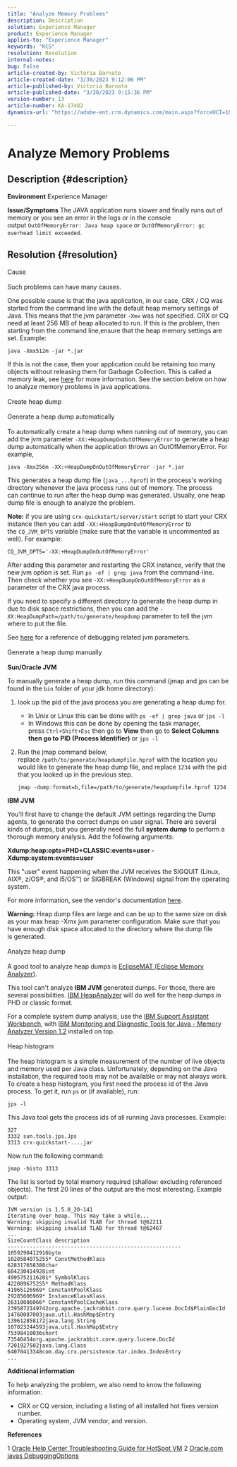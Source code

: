 ```yaml
---
title: "Analyze Memory Problems"
description: Description
solution: Experience Manager
product: Experience Manager
applies-to: "Experience Manager"
keywords: "KCS"
resolution: Resolution
internal-notes: 
bug: False
article-created-by: Victoria Barnato
article-created-date: "3/30/2023 9:12:06 PM"
article-published-by: Victoria Barnato
article-published-date: "3/30/2023 9:15:36 PM"
version-number: 13
article-number: KA-17482
dynamics-url: "https://adobe-ent.crm.dynamics.com/main.aspx?forceUCI=1&pagetype=entityrecord&etn=knowledgearticle&id=603a9d85-3fcf-ed11-b597-6045bd006268"

---
```

# Analyze Memory Problems

## Description {#description}

<b>Environment</b>
Experience Manager


<b>Issue/Symptoms</b>
The JAVA application runs slower and finally runs out of memory or you see an error in the logs or in the console output `OutOfMemoryError: Java heap space` or `OutOfMemoryError: gc overhead limit exceeded`.


## Resolution {#resolution}

Cause<br><br>
Such problems can have many causes.

One possible cause is that the java application, in our case, CRX / CQ was started from the command line with the default heap memory settings of Java. This means that the jvm parameter `-Xmx` was not specified. CRX or CQ need at least 256 MB of heap allocated to run. If this is the problem, then starting from the command line,ensure that the heap memory settings are set. Example:


```
java -Xmx512m -jar *.jar
```


If this is not the case, then your application could be retaining too many objects without releasing them for Garbage Collection. This is called a memory leak, see [here](https://docs.oracle.com/javase/7/docs/webnotes/tsg/TSG-VM/html/memleaks.html) for more information. See the section below on how to analyze memory problems in java applications.
<br><br>Create heap dump<br><br>Generate a heap dump automatically<br><br>
To automatically create a heap dump when running out of memory, you can add the jvm parameter `-XX:+HeapDumpOnOutOfMemoryError` to generate a heap dump automatically when the application throws an OutOfMemoryError. For example,


```
java -Xmx256m -XX:+HeapDumpOnOutOfMemoryError -jar *.jar
```


This generates a heap dump file (`java_...hprof`) in the process's working directory whenever the java process runs out of memory. The process can continue to run after the heap dump was generated. Usually, one heap dump file is enough to analyze the problem.

<b>Note:</b> if you are using `crx-quickstart/server/start` script to start your CRX instance then you can add `-XX:+HeapDumpOnOutOfMemoryError` to the `CQ_JVM_OPTS` variable (make sure that the variable is uncommented as well). For example:


```
CQ_JVM_OPTS='-XX:+HeapDumpOnOutOfMemoryError'
```


After adding this parameter and restarting the CRX instance, verify that the new jvm option is set. Run `ps -ef | grep java` from the command-line. Then check whether you see `-XX:+HeapDumpOnOutOfMemoryError` as a parameter of the CRX java process.

If you need to specify a different directory to generate the heap dump in due to disk space restrictions, then you can add the `-XX:HeapDumpPath=/path/to/generate/heapdump` parameter to tell the jvm where to put the file.

See [here](https://www.oracle.com/java/technologies/javase/vmoptions-jsp.html#DebuggingOptions) for a reference of debugging related jvm parameters.
<br><br>Generate a heap dump manually<br><br>
<b>Sun/Oracle JVM</b>

To manually generate a heap dump, run this command (jmap and jps can be found in the `bin` folder of your jdk home directory):

1. look up the pid of the java process you are generating a heap dump for.
    - In Unix or Linux this can be done with `ps -ef | grep java` or `jps -l`
    - In Windows this can be done by opening the task manager, press `Ctrl+Shift+Esc` then go to <b>View</b> then go to <b>Select Columns </b><b>then go to</b> <b>PID (Process Identifier)</b> or `jps -l`
2. Run the jmap command below, replace `/path/to/generate/heapdumpfile.hprof` with the location you would like to generate the heap dump file, and replace `1234` with the pid that you looked up in the previous step.

    ```
    jmap -dump:format=b,file=/path/to/generate/heapdumpfile.hprof 1234
    ```


<b>IBM JVM</b>

You'll first have to change the default JVM settings regarding the Dump agents, to generate the correct dumps on user signal. There are several kinds of dumps, but you generally need the full <b>system dump</b> to perform a thorough memory analysis. Add the following arguments:

<b>Xdump:heap:opts=PHD+CLASSIC:events=user -Xdump:system:events=user</b>

This "user" event happening when the JVM receives the SIGQUIT (Linux, AIX®, z/OS®, and i5/OS™) or SIGBREAK (Windows) signal from the operating system.

For more information, see the vendor's documentation [here](https://www.ibm.com/support/pages/node/159631).

<b>Warning:</b> Heap dump files are large and can be up to the same size on disk as your max heap -Xmx jvm parameter configuration. Make sure that you have enough disk space allocated to the directory where the dump file is generated.
<br><br>Analyze heap dump<br><br>
A good tool to analyze heap dumps is [EclipseMAT (Eclipse Memory Analyzer)](https://www.eclipse.org/mat/).

This tool can't analyze <b>IBM JVM</b> generated dumps. For those, there are several possibilities. [IBM HeapAnalyzer](https://www.ibm.com/support/pages/ibm-heapanalyzer) will do well for the heap dumps in PHD or classic format.

For a complete system dump analysis, use the [IBM Support Assistant Workbench](https://www.ibm.com/support/pages/node/718131), with [IBM Monitoring and Diagnostic Tools for Java - Memory Analyzer Version 1.2](https://www.ibm.com/docs/en/sdk-java-technology/8?topic=SSYKE2_8.0.0/com.ibm.java.80.doc/diag/tools/tool_memoryanalyzer.htm) installed on top.
<br><br>Heap histogram<br><br>
The heap histogram is a simple measurement of the number of live objects and memory used per Java class. Unfortunately, depending on the Java installation, the required tools may not be available or may not always work. To create a heap histogram, you first need the process id of the Java process. To get it, run `ps` or (if available), run:


```
jps -l
```


This Java tool gets the process ids of all running Java processes. Example:


```
327 
3332 sun.tools.jps.Jps
3313 crx-quickstart-....jar
```


Now run the following command:


```
jmap -histo 3313
```


The list is sorted by total memory required (shallow: excluding referenced objects). The first 20 lines of the output are the most interesting. Example output:


```
JVM version is 1.5.0_20-141
Iterating over heap. This may take a while...
Warning: skipping invalid TLAB for thread t@62211
Warning: skipping invalid TLAB for thread t@62467
...
SizeCountClass description
-------------------------------------------------------
1059290412916byte
1028584075255* ConstMethodKlass
628317658388char
604230414928int
4995752116201* SymbolKlass
422089675255* MethodKlass
41965126969* ConstantPoolKlass
29285606969* InstanceKlassKlass
26310086066* ConstantPoolCacheKlass
2395872149742org.apache.jackrabbit.core.query.lucene.DocId$PlainDocId
14760087003java.util.HashMap$Entry
139612858172java.lang.String
107023244593java.util.HashMap$Entry
75398410036short
73546454org.apache.jackrabbit.core.query.lucene.DocId
7201927502java.lang.Class
64070413348com.day.crx.persistence.tar.index.IndexEntry
...
```


<b>Additional information</b>

To help analyzing the problem, we also need to know the following information:

- CRX or CQ version, including a listing of all installed hot fixes version number.
- Operating system, JVM vendor, and version.


<b>References</b>

1 [Oracle Help Center  Troubleshooting Guide for HotSpot VM](https://docs.oracle.com/javase/7/docs/webnotes/tsg/TSG-VM/html/memleaks.html)
 2 [Oracle.com  javas  DebuggingOptions](https://www.oracle.com/java/technologies/javase/vmoptions-jsp.html#DebuggingOptions)
